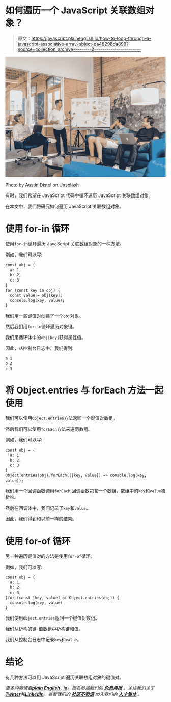 # 如何遍历一个 JavaScript 关联数组对象？

> 原文：<https://javascript.plainenglish.io/how-to-loop-through-a-javascript-associative-array-object-da48298da899?source=collection_archive---------2----------------------->

![](img/77399227b944925f7ca3d42d492be8ea.png)

Photo by [Austin Distel](https://unsplash.com/@austindistel?utm_source=medium&utm_medium=referral) on [Unsplash](https://unsplash.com?utm_source=medium&utm_medium=referral)

有时，我们希望在 JavaScript 代码中循环遍历 JavaScript 关联数组对象。

在本文中，我们将研究如何遍历 JavaScript 关联数组对象。

# 使用 for-in 循环

使用`for-in`循环遍历 JavaScript 关联数组对象的一种方法。

例如，我们可以写:

```
const obj = {
  a: 1,
  b: 2,
  c: 3
}
for (const key in obj) {
  const value = obj[key];
  console.log(key, value);
}
```

我们用一些键值对创建了一个`obj`对象。

然后我们用`for-in`循环遍历对象键。

我们用循环体中的`obj[key]`获得属性值。

因此，从控制台日志中，我们得到:

```
a 1
b 2
c 3
```

# 将 Object.entries 与 forEach 方法一起使用

我们可以使用`Object.entries`方法返回一个键值对数组。

然后我们可以使用`forEach`方法来遍历数组。

例如，我们可以写:

```
const obj = {
  a: 1,
  b: 2,
  c: 3
}
Object.entries(obj).forEach(([key, value]) => console.log(key, value));
```

我们用一个回调函数调用`forEach`,回调函数包含一个数组，数组中的`key`和`value`被析构。

然后在回调体中，我们记录了`key`和`value`。

因此，我们得到和以前一样的结果。

# 使用 for-of 循环

另一种遍历键值对的方法是使用`for-of`循环。

例如，我们可以写:

```
const obj = {
  a: 1,
  b: 2,
  c: 3
}for (const [key, value] of Object.entries(obj)) {
  console.log(key, value)
}
```

我们使用`Object.entries`返回一个键值对数组。

我们从析构的键-值数组中析构键和值。

我们从控制台日志中记录`key`和`value`。

# 结论

有几种方法可以用 JavaScript 遍历关联数组对象的键值对。

*更多内容请看*[***plain English . io***](https://plainenglish.io/)*。报名参加我们的* [***免费周报***](http://newsletter.plainenglish.io/) *。关注我们关于*[***Twitter***](https://twitter.com/inPlainEngHQ)*和*[***LinkedIn***](https://www.linkedin.com/company/inplainenglish/)*。查看我们的* [***社区不和谐***](https://discord.gg/GtDtUAvyhW) *加入我们的* [***人才集体***](https://inplainenglish.pallet.com/talent/welcome) *。*